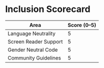 # Inclusion Scorecard
| Area | Score (0–5) |
|------|-------------|
| Language Neutrality | 5 |
| Screen Reader Support | 5 |
| Gender Neutral Code | 5 |
| Community Guidelines | 5 |
